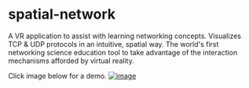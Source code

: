 # spatial-network
A VR application to assist with learning networking concepts. Visualizes TCP & UDP protocols in an intuitive, spatial way. The world's first networking science education tool to take advantage of the interaction mechanisms afforded by virtual reality.

Click image below for a demo.
[![image](https://user-images.githubusercontent.com/45664302/210140731-116a1ed7-a73a-40ee-98d0-0e791db35a36.png)](https://youtu.be/pJUqq_prXi8)

